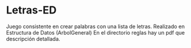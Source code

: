 # Letras-ED
Juego consistente en crear palabras con una lista de letras. Realizado en Estructura de Datos (ArbolGeneral)
En el directorio reglas hay un pdf que descripción detallada.
